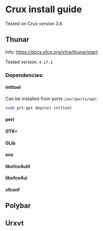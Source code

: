 # Crux install guide

Tested on Crux version 3.6

## Thunar

Info: https://docs.xfce.org/xfce/thunar/start

Tested version: `4.17.1`

### Dependencies:

#### intltool

Can be installed from ports `/usr/ports/opt`:

```bash
sudo prt-get depinst intltool
```

#### perl

#### GTK+

#### GLib

#### exo

#### libxfce4util

#### libxfce4ui

#### xfconf

## Polybar

## Urxvt
